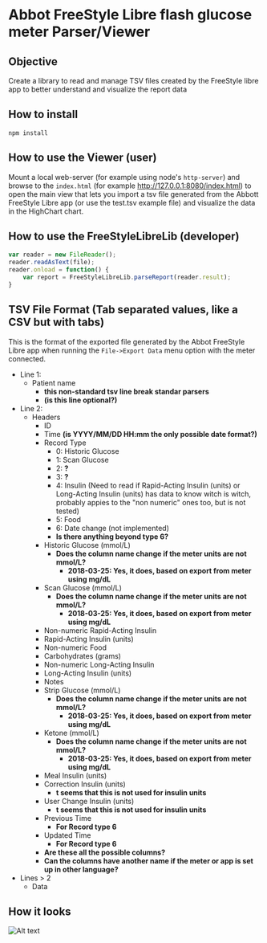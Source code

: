 # Abbot FreeStyle Libre flash glucose meter Parser/Viewer

## Objective

Create a library to read and manage TSV files created by the FreeStyle libre app to better understand and visualize the report data

## How to install

`npm install`

## How to use the Viewer (user)

Mount a local web-server (for example using node's `http-server`) and browse to the `index.html` (for example http://127.0.0.1:8080/index.html) to open the main view that lets you import a tsv file generated from the Abbott FreeStyle Libre app (or use the test.tsv example file) and visualize the data in the HighChart chart.

## How to use the FreeStyleLibreLib (developer)

```javascript
var reader = new FileReader();
reader.readAsText(file);
reader.onload = function() {
    var report = FreeStyleLibreLib.parseReport(reader.result);
}
```

## TSV File Format (Tab separated values, like a CSV but with tabs)
This is the format of the exported file generated by the Abbot FreeStyle Libre app when running the `File->Export Data` menu option with the meter connected.

- Line 1:
    - Patient name
        - **this non-standard tsv line break standar parsers**
        - **(is this line optional?)**
- Line 2:
    - Headers
        - ID
        - Time **(is YYYY/MM/DD HH:mm the only possible date format?)**
        - Record Type
            - 0: Historic Glucose
            - 1: Scan Glucose
            - 2: **?**
            - 3: **?**
            - 4: Insulin (Need to read if Rapid-Acting Insulin (units) or Long-Acting Insulin (units) has data to know witch is witch, probably appies to the "non numeric" ones too, but is not tested)
            - 5: Food
            - 6: Date change (not implemented)
            - **Is there anything beyond type 6?**
        - Historic Glucose (mmol/L)
            - **Does the column name change if the meter units are not mmol/L?**
                - **2018-03-25:  Yes, it does, based on export from meter using mg/dL**
        - Scan Glucose (mmol/L)
            - **Does the column name change if the meter units are not mmol/L?**
                - **2018-03-25:  Yes, it does, based on export from meter using mg/dL**
        - Non-numeric Rapid-Acting Insulin
        - Rapid-Acting Insulin (units)
        - Non-numeric Food
        - Carbohydrates (grams)
        - Non-numeric Long-Acting Insulin
        - Long-Acting Insulin (units)
        - Notes
        - Strip Glucose (mmol/L)
            - **Does the column name change if the meter units are not mmol/L?**
                - **2018-03-25:  Yes, it does, based on export from meter using mg/dL**
        - Ketone (mmol/L)
            - **Does the column name change if the meter units are not mmol/L?**
                - **2018-03-25:  Yes, it does, based on export from meter using mg/dL**
        - Meal Insulin (units)
        - Correction Insulin (units)
            - **t seems that this is not used for insulin units**
        - User Change Insulin (units)
            - **t seems that this is not used for insulin units**
        - Previous Time
            - **For Record type 6**
        - Updated Time
            - **For Record type 6**
        - **Are these all the possible columns?**
        - **Can the columns have another name if the meter or app is set up in other language?**
- Lines > 2
    - Data

## How it looks

![Alt text](screenshot.jpg?raw=true "Screeshot")
